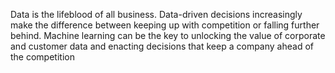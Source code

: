 Data is the lifeblood of all business. Data-driven decisions increasingly make the difference between keeping up with competition or falling further behind. Machine learning can be the key to unlocking the value of corporate and customer data and enacting decisions that keep a company ahead of the competition
